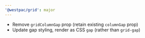 ```yaml
---
'@westpac/grid': major
---
```


- Remove `gridColumnGap` prop (retain existing `columnGap` prop)
- Update gap styling, render as CSS `gap` (rather than `grid-gap`)
